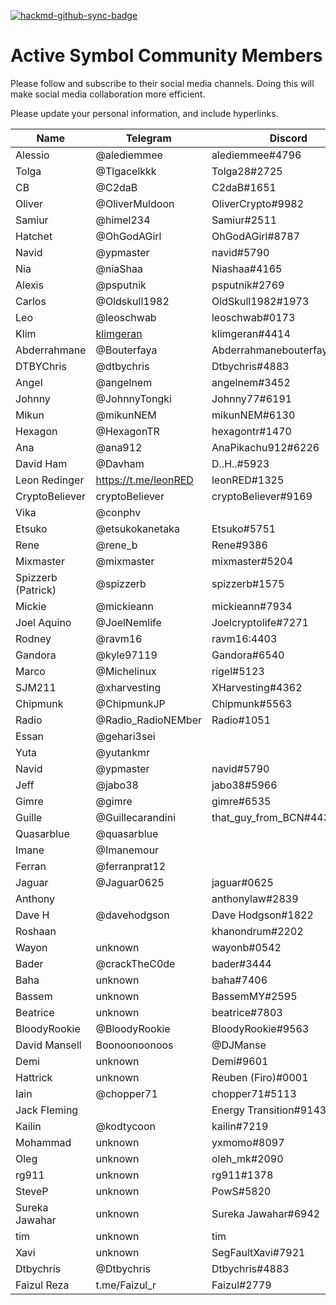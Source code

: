 [![hackmd-github-sync-badge](https://hackmd.io/5fOxRzy_Q4-RvugFZA4dDA/badge)](https://hackmd.io/5fOxRzy_Q4-RvugFZA4dDA)

# Active Symbol Community Members  

Please follow and subscribe to their social media channels. Doing this will make social media collaboration more efficient. 

Please update your personal information, and include hyperlinks.


| Name | Telegram | Discord | Twitter |
| --------------- | --------------- | --------------- | --------------- |
| Alessio | @alediemmee | alediemmee#4796 |https://twitter.com/alediemmee
| Tolga | @Tlgacelkkk | Tolga28#2725 |https://twitter.com/tolga_celik
| CB | @C2daB | C2daB#1651 |https://twitter.com/DjCellBlock
| Oliver | @OliverMuldoon | OliverCrypto#9982 |https://twitter.com/OliverMuldoon
| Samiur | @himel234 | Samiur#2511 |https://twitter.com/SamiurR76186237
| Hatchet | @OhGodAGirl | OhGodAGirl#8787 |https://twitter.com/0x6861746366574
| Navid | @ypmaster | navid#5790 |https://twitter.com/Navid4good
| Nia | @niaShaa | Niashaa#4165 |https://twitter.com/Niashabid17
| Alexis | @psputnik | psputnik#2769 | @NEM_bol
| Carlos | @Oldskull1982 | OldSkull1982#1973 |https://twitter.com/todo_nem
| Leo | @leoschwab | leoschwab#0173 |https://twitter.com/schwab_leonardo
| Klim | [klimgeran](https://t.me/klimgeran) | klimgeran#4414 |https://twitter.com/GeranKlim
| Abderrahmane | @Bouterfaya | Abderrahmanebouterfaya#7076 |https://twitter.com/AbdouBouterfaya
| DTBYChris | @dtbychris | Dtbychris#4883 |https://twitter.com/NEM_Taiwanese
| Angel | @angelnem | angelnem#3452 |https://twitter.com/bestgoldangel
| Johnny | @JohnnyTongki | Johnny77#6191 |https://twitter.com/TongkiJohnny
| Mikun | @mikunNEM | mikunNEM#6130 |https://twitter.com/mikunNEM
| Hexagon | @HexagonTR| hexagontr#1470 |
| Ana | @ana912 | AnaPikachu912#6226 |
| David Ham | @Davham | D..H..#5923 |
| Leon Redinger | https://t.me/leonRED | leonRED#1325 | https://twitter.com/leonRED |
| CryptoBeliever | cryptoBeliever | cryptoBeliever#9169 |
| Vika | @conphv |
| Etsuko | @etsukokanetaka | Etsuko#5751 |
| Rene | @rene_b | Rene#9386 |
| Mixmaster | @mixmaster | mixmaster#5204 |
| Spizzerb (Patrick) | @spizzerb | spizzerb#1575 |
| Mickie | @mickieann | mickieann#7934 |
| Joel Aquino | @JoelNemlife | Joelcryptolife#7271 |
| Rodney | @ravm16 | ravm16:4403 |
| Gandora | @kyle97119 | Gandora#6540 |
| Marco | @Michelinux | rigel#5123 |
| SJM211 | @xharvesting | XHarvesting#4362 |
| Chipmunk | @ChipmunkJP | Chipmunk#5563 |
| Radio | @Radio_RadioNEMber | Radio#1051 |
| Essan | @gehari3sei |
| Yuta | @yutankmr |
| Navid | @ypmaster | navid#5790 |
| Jeff | @jabo38 | jabo38#5966 |https://twitter.com/thejabo38
| Gimre | @gimre | gimre#6535 |https://twitter.com/NCOSIGIMCITYNRE
| Guille | @Guillecarandini | that_guy_from_BCN#4435 |
| Quasarblue | @quasarblue |
| Imane | @Imanemour |
| Ferran | @ferranprat12 |
| Jaguar | @Jaguar0625 | jaguar#0625 |https://twitter.com/Jaguar0625
| Anthony |   | anthonylaw#2839 |
| Dave H | @davehodgson | Dave Hodgson#1822 |
| Roshaan | | khanondrum#2202 |
| Wayon | unknown | wayonb#0542 |
| Bader | @crackTheC0de | bader#3444 |
| Baha | unknown | baha#7406 |
| Bassem | unknown | BassemMY#2595 |
| Beatrice | unknown | beatrice#7803 |
| BloodyRookie | @BloodyRookie | BloodyRookie#9563 |
| David Mansell | Boonoonoonoos | @DJManse | Vybz#6422 |
| Demi | unknown | Demi#9601 |
| Hattrick | unknown | Reuben (Firo)#0001 |
| Iain | @chopper71 | chopper71#5113 |
| Jack Fleming | | Energy Transition#9143 |
| Kailin | @kodtycoon | kailin#7219 |
| Mohammad | unknown | yxmomo#8097 |
| Oleg | unknown | oleh_mk#2090 |
| rg911 | unknown | rg911#1378 |
| SteveP | unknown | PowS#5820 |
| Sureka Jawahar | unknown | Sureka Jawahar#6942 |
| tim | unknown | tim |#4764 |
| Xavi | unknown | SegFaultXavi#7921 |
| Dtbychris | @Dtbychris | Dtbychris#4883 |
| Faizul Reza | t.me/Faizul_r | Faizul#2779 | https://twitter.com/FaizulReza1 |
